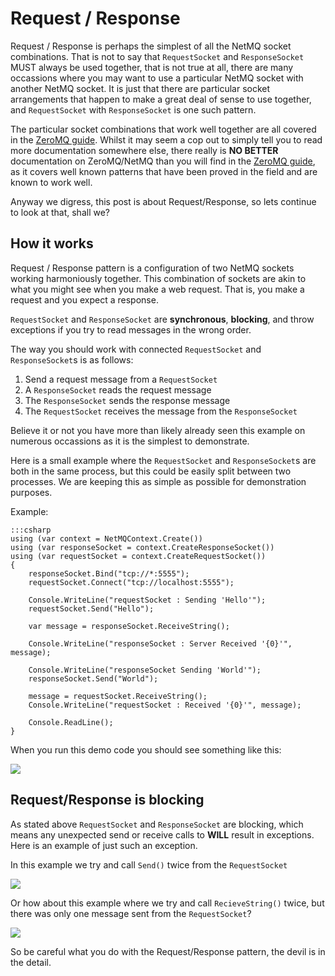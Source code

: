 Request / Response
=====

Request / Response is perhaps the simplest of all the NetMQ socket combinations. That is not to say that `RequestSocket` and `ResponseSocket` MUST always be used together, that is not true at all, there are many occassions where you may want to use a particular NetMQ socket with another NetMQ socket. It is just that there are particular socket arrangements that happen to make a great deal of sense to use together, and `RequestSocket` with `ResponseSocket` is one such pattern.

The particular socket combinations that work well together are all covered in the <a href="http://zguide.zeromq.org/page:all" target="_blank">ZeroMQ guide</a>. Whilst it may seem a cop out to simply tell you to read more documentation somewhere else, there really is **NO BETTER** documentation on ZeroMQ/NetMQ than you will find in the <a href="http://zguide.zeromq.org/page:all" target="_blank">ZeroMQ guide</a>, as it covers well known patterns that have been proved in the field and are known to work well.

Anyway we digress, this post is about Request/Response, so lets continue to look at that, shall we?


## How it works

Request / Response pattern is a configuration of two NetMQ sockets working harmoniously together. This combination of sockets are akin to what you might see when you make a web request. That is, you make a request and you expect a response.

`RequestSocket` and `ResponseSocket` are **synchronous**, **blocking**, and throw exceptions if you try to read messages in the wrong order.

The way you should work with connected `RequestSocket` and `ResponseSocket`s is as follows:

1. Send a request message from a `RequestSocket`
2. A `ResponseSocket` reads the request message
3. The `ResponseSocket` sends the response message
4. The `RequestSocket` receives the message from the `ResponseSocket`

Believe it or not you have more than likely already seen this example on numerous occassions as it is the simplest to demonstrate.

Here is a small example where the `RequestSocket` and `ResponseSocket`s are both in the same process, but this could be easily split between two processes. We are keeping this as simple as possible for demonstration purposes.

Example:

    :::csharp
    using (var context = NetMQContext.Create())
    using (var responseSocket = context.CreateResponseSocket())
    using (var requestSocket = context.CreateRequestSocket())
    {
        responseSocket.Bind("tcp://*:5555");
        requestSocket.Connect("tcp://localhost:5555");

        Console.WriteLine("requestSocket : Sending 'Hello'");
        requestSocket.Send("Hello");

        var message = responseSocket.ReceiveString();

        Console.WriteLine("responseSocket : Server Received '{0}'", message);

        Console.WriteLine("responseSocket Sending 'World'");
        responseSocket.Send("World");

        message = requestSocket.ReceiveString();
        Console.WriteLine("requestSocket : Received '{0}'", message);

        Console.ReadLine();
    }

When you run this demo code you should see something like this:

![](Images/RequestResponse.png)


## Request/Response is blocking

As stated above `RequestSocket` and `ResponseSocket` are blocking, which means any unexpected send or receive calls to **WILL** result in exceptions. Here is an example of just such an exception.

In this example we try and call `Send()` twice from the `RequestSocket`

![](Images/RequestResponse2Sends.png)

Or how about this example where we try and call `RecieveString()` twice, but there was only one message sent from the `RequestSocket`?

![](Images/RequestResponse2Receives.png)

So be careful what you do with the Request/Response pattern, the devil is in the detail.
